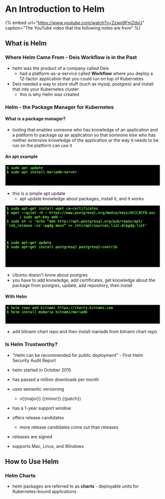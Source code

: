 # An Introduction to Helm

{% embed url="https://www.youtube.com/watch?v=Zzwq9FmZdsU" caption="The YouTube video that the following notes are from" %}

## What is Helm

### Where Helm Came From - Deis Workflow is in the Past

* helm was the product of a company called Deis
  * had a platform-as-a-service called **Workflow** where you deploy a 12-factor application that you could run on top of Kubernetes
* Deis needed a way to store stuff \(such as mysql, postgres\) and install that into your Kubernetes cluster
  * this is why Helm was created

### Helm - the Package Manager for Kubernetes

#### What is a package manager?

* tooling that enables someone who has knowledge of an application and a platform to package up an application so that someone else who has neither extensive knowledge of the application or the way it needs to be run on the platform can use it



#### An apt example

![Installing maria using Ubuntu.](../../../.gitbook/assets/screen-shot-2020-07-21-at-11.11.19-am%20%281%29.png)

* this is a simple apt update
  * apt update knowledge about packages, install it, and it works

![Installing postgres using Ubuntu](../../../.gitbook/assets/screen-shot-2020-07-21-at-11.11.32-am.png)

* Ubuntu doesn't know about postgres
* you have to add knowledge, add certificates, get knowledge about the package from postgres, update, add repository, then install

#### With Helm

![Install mariadb using helm](../../../.gitbook/assets/screen-shot-2020-07-21-at-11.13.50-am.png)

* add bitnami chart repo and then install mariadb from bitnami chart repo

### Is Helm Trustworthy?

* "Helm can be recommended for public deployment" - First Helm Security Audit Report



* helm started in October 2015
* has passed a million downloads per month
* uses semantic versioning
  * v{{major}}.{{minor}}.{{patch}}
* has a 1-year support window
* offers release candidates
  * more release candidates come out than releases
* releases are signed
* supports Mac, Linux, and Windows

## How to Use Helm

### Helm Charts

* helm packages are referred to as **charts** - deployable units for Kubernetes-bound applications

